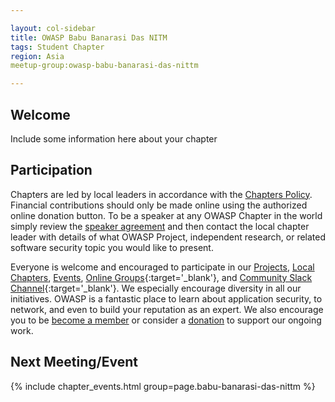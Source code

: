 ```yaml
---

layout: col-sidebar
title: OWASP Babu Banarasi Das NITM
tags: Student Chapter
region: Asia
meetup-group:owasp-babu-banarasi-das-nittm

---
```



## Welcome
Include some information here about your chapter

## Participation
Chapters are led by local leaders in accordance with the [Chapters Policy](/www-policy/operational/chapters). Financial contributions should only be made online using the authorized online donation button. To be a speaker at any OWASP Chapter in the world simply review the [speaker agreement](/www-policy/legal/speaker-agreement) and then contact the local chapter leader with details of what OWASP Project, independent research, or related software security topic you would like to present.

Everyone is welcome and encouraged to participate in our [Projects](/projects/), [Local Chapters](/chapters/), [Events](/events/), [Online Groups](https://groups.google.com/a/owasp.com/){:target='_blank'}, and [Community Slack Channel](https://owasp.slack.com/){:target='_blank'}. We especially encourage diversity in all our initiatives. OWASP is a fantastic place to learn about application security, to network, and even to build your reputation as an expert. We also encourage you to be [become a member](/membership/) or consider a [donation](/donate/) to support our ongoing work.

Next Meeting/Event
---------------------
{% include chapter_events.html group=page.babu-banarasi-das-nittm %}
